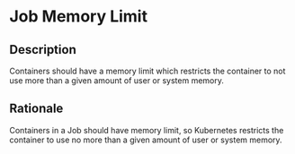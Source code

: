 # Job Memory Limit

## Description

Containers should have a memory limit which restricts the container to not use more than a given amount of user or system memory.

## Rationale

Containers in a Job should have memory limit, so Kubernetes restricts the container to use no more than a given amount of user or system memory.
